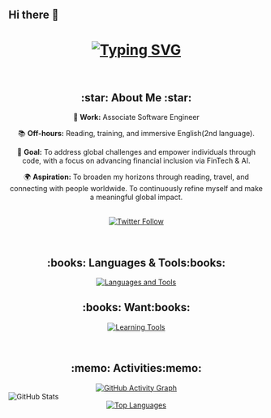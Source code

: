 ## Hi there 👋
<h1 align="center">
  <a href="https://git.io/typing-svg">
    <img src="https://readme-typing-svg.demolab.com?font=Fira+Code&size=40&pause=800&center=true&vCenter=true&width=600&height=100&lines=This+is+Hiroki.;Hello+World+%F0%9F%91%8B" alt="Typing SVG" />
  </a>
</h1>

<br>

<h2 align="center">:star: About Me :star:</h2>
<div align="center">
    <p>💼 <strong>Work:</strong> Associate Software Engineer</p>
    <p>📚 <strong>Off-hours:</strong> Reading, training, and immersive English(2nd language).</p>
    <p>🎯 <strong>Goal:</strong> To address global challenges and empower individuals through code, with a focus on advancing financial inclusion via FinTech & AI.</p>
    <p>🌍 <strong>Aspiration:</strong> To broaden my horizons through reading, travel, and connecting with people worldwide. To continuously refine myself and make a meaningful global impact.</p>
    <br>
    <a href="https://twitter.com/hirokishimizu39">
      <img src="https://img.shields.io/twitter/follow/hirokishimizu39?style=social" alt="Twitter Follow" />
    </a>
  </p>
</div>

<br>

<h2 align="center">:books: Languages & Tools:books:</h2>
<p align="center">
  <a href="https://skillicons.dev">
    <img src="https://skillicons.dev/icons?i=js,ts,react,nextjs,nodejs,rails,ruby,py,django,php,html,css,mysql,postgres,linux,docker,aws,git,vscode,notion,figma" alt="Languages and Tools" />
  </a>
</p>

<h2 align="center">:books: Want:books:</h2>
<p align="center">
  <a href="https://skillicons.dev">
    <img src="https://skillicons.dev/icons?i=go,kubernetes,terraform,gcp,vim" alt="Learning Tools" />
  </a>
</p>

<br>

<h2 align="center">:memo: Activities:memo:</h2>
<div align="center">
  <a href="https://github.com/ashutosh00710/github-readme-activity-graph">
    <img src="https://github-readme-activity-graph.vercel.app/graph?username=hirokishimizu39&bg_color=000000&color=ffffff&line=36BCF7&point=ffffff&area=true&area_color=36BCF7&hide_border=true&custom_title=Hiroki's%20Contribution%20Graph&title_color=36BCF7" alt="GitHub Activity Graph" />
  </a>
  <div style="display: flex;">
    <img src="https://github-readme-stats.vercel.app/api?username=hirokishimizu39&show_icons=true&theme=tokyonight&hide_border=true&bg_color=1a1b27&title_color=36BCF7&icon_color=36BCF7&text_color=ffffff&ring_color=36BCF7&card_width=320" alt="GitHub Stats" />
  </div>
</div>

<div align="center">
  <a href="https://github.com/hirokishimizu39/github-readme-stats">
    <img src="https://github-readme-stats.vercel.app/api/top-langs/?username=hirokishimizu39&layout=compact&theme=tokyonight&hide_border=true" alt="Top Languages" />
  </a>
</div>
